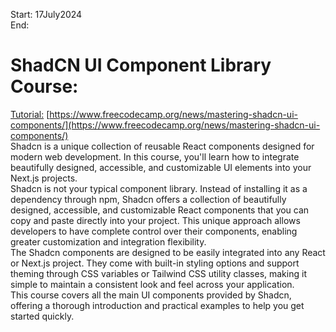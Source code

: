 Start: 17July2024</br>
End: </br>
# ShadCN UI Component Library Course:
[Tutorial:](https://www.youtube.com/watch?v=oidnyW71W0A) [https://www.freecodecamp.org/news/mastering-shadcn-ui-components/](https://www.freecodecamp.org/news/mastering-shadcn-ui-components/)</br>
Shadcn is a unique collection of reusable React components designed for modern web development. In this course, you'll learn how to integrate beautifully designed, accessible, and customizable UI elements into your Next.js projects.</br>
Shadcn is not your typical component library. Instead of installing it as a dependency through npm, Shadcn offers a collection of beautifully designed, accessible, and customizable React components that you can 
copy and paste directly into your project. This unique approach allows developers to have complete control over their components, enabling greater customization and integration flexibility.</br>
The Shadcn components are designed to be easily integrated into any React or Next.js project. They come with built-in styling options and support theming through CSS variables or Tailwind CSS utility classes,
making it simple to maintain a consistent look and feel across your application.</br>
This course covers all the main UI components provided by Shadcn, offering a thorough introduction and practical examples to help you get started quickly.</br>
